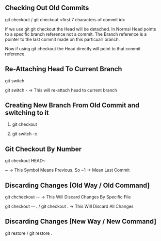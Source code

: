 ## Checking Out Old Commits

git checkout <commit id> / git checkout <first 7 characters of commit id>

If we use git git checkout the Head will be detached. In Normal Head points to a specific branch reference not a commit.
The Branch reference is a pointer to the last commit made on this particualr branch.

Now if using git checkout <commit id> the Head directly will point to that commit reference.



## Re-Attaching Head To Current Branch

git switch <branch name>

git switch -  -> This will re-attach head to current branch


## Creating New Branch From Old Commit and switching to it

1. git checkout <commit id>

2. git switch -c <branch name>


## Git Checkout By Number

git checkout HEAD~<number>

~ -> This Symbol Means Previous. So ~1 -> Mean Last Commit


## Discarding Changes [Old Way / Old Command]

git chcheckout -- <file name>  -> This Will Discard Changes By Specific File

git checkout -- . / git checkout . -> This Will Discard All Changes


## Discarding Changes [New Way / New Command]

git restore <file name> / git restore .